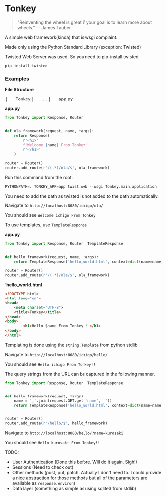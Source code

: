 # Tonkey



> "Reinventing the wheel is great if your goal is to learn more about wheels."
> -- James Tauber

A simple web framework(kinda) that is wsgi complaint.

Made only using the Python Standard Library (exception: Twisted)

Twisted Web Server was used. So you need to pip-install twisted

```python
pip install twisted
```



### Examples

**File Structure**

├── Tonkey
│   ──  ...
├── app.py

**app.py**

```python
from Tonkey import Response, Router


def ola_framework(request, name, *args):
    return Response(
        r'<h1>'
        f'Welcome {name} From Tonkey'
        r'</h1>'
    )

router = Router()
router.add_route(r'/(.*)/ola/$', ola_framework)
```

Run this command from the root.

```python
PYTHONPATH=. TONKEY_APP=app twist web --wsgi Tonkey.main.application
```

You need to add the path as twisted is not added to the path automatically.

Navigate to  `http://localhost:8080/ichigo/ola/`

You should see `Welcome ichigo From Tonkey`



To use templates, use `TemplateResponse`

**app.py**

```python
from Tonkey import Response, Router, TemplateResponse


def hello_framework(request, name, *args):
    return TemplateResponse('hello_world.html', context=dict(name=name))

router = Router()
router.add_route(r'/(.*)/ola/$', ola_framework)
```

`**hello_world.html**

```html
<!DOCTYPE html>
<html lang="en">
<head>
    <meta charset="UTF-8">
    <title>Tonkey</title>
</head>
<body>
        <h1>Hello $name From Tonkey!! </h1>
</body>
</html>
```

Templating is done using the `string.Template` from python stdlib

Navigate to `http://localhost:8080/ichigo/hello/`

You should see `Hello ichigo From Tonkey!! `



The query strings from the URL can be captured in the following manner.

```python
from Tonkey import Response, Router, TemplateResponse


def hello_framework(request, *args):
    name = ','.join(request.GET.get('name', ''))
    return TemplateResponse('hello_world.html', context=dict(name=name))


router = Router()
router.add_route(r'/hello/$', hello_framework)
```

Navigate to `http://localhost:8080/hello/?name=kurosaki`

You should see `Hello kurosaki From Tonkey!! `



TODO:

- User Authentication (Done this before. Will do it again. Sigh!)
- Sessions (Need to check out)
- Other methods (post, put, patch. Actually I don't need to. I could provide a nice abstraction for those methods but all of the parameters are available as `response.environ`)
- Data layer (something as simple as using sqlite3 from stdlib)